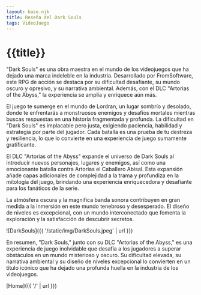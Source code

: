 ```yaml
---
layout: base.njk
title: Reseña del Dark Souls
tags: VideoJuego
---
```


# {{title}}

"Dark Souls" es una obra maestra en el mundo de los videojuegos que ha dejado una marca indeleble en la industria. Desarrollado por FromSoftware, este RPG de acción se destaca por su dificultad desafiante, su mundo oscuro y opresivo, y su narrativa ambiental. Además, con el DLC "Artorias of the Abyss," la experiencia se amplía y enriquece aún más.

El juego te sumerge en el mundo de Lordran, un lugar sombrío y desolado, donde te enfrentarás a monstruosos enemigos y desafíos mortales mientras buscas respuestas en una historia fragmentada y profunda. La dificultad en "Dark Souls" es implacable pero justa, exigiendo paciencia, habilidad y estrategia por parte del jugador. Cada batalla es una prueba de tu destreza y resiliencia, lo que lo convierte en una experiencia de juego sumamente gratificante.

El DLC "Artorias of the Abyss" expande el universo de Dark Souls al introducir nuevos personajes, lugares y enemigos, así como una emocionante batalla contra Artorias el Caballero Abisal. Esta expansión añade capas adicionales de complejidad a la trama y profundiza en la mitología del juego, brindando una experiencia enriquecedora y desafiante para los fanáticos de la serie.

La atmósfera oscura y la magnífica banda sonora contribuyen en gran medida a la inmersión en este mundo tenebroso y desesperado. El diseño de niveles es excepcional, con un mundo interconectado que fomenta la exploración y la satisfacción de descubrir secretos.

![DarkSouls]({{ '/static/img/DarkSouls.jpeg' | url }})

En resumen, "Dark Souls," junto con su DLC "Artorias of the Abyss," es una experiencia de juego inolvidable que desafía a los jugadores a superar obstáculos en un mundo misterioso y oscuro. Su dificultad elevada, su narrativa ambiental y su diseño de niveles excepcional lo convierten en un título icónico que ha dejado una profunda huella en la industria de los videojuegos.

[Home]({{ '/' | url }})
